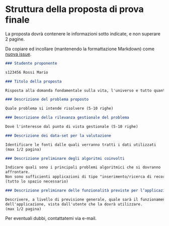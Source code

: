 # Struttura della proposta di prova finale

La proposta dovrà contenere le informazioni sotto indicate, e non superare 2 pagine.

Da copiare ed incollare (mantenendo la formattazione Markdown) come [nuova issue](https://github.com/TdP-prove-finali/Introduzione/issues/new).

```markdown
### Studente proponente

s123456 Rossi Mario

### Titolo della proposta

Risposta alla domanda fondamentale sulla vita, l'universo e tutto quanto

### Descrizione del problema proposto

Quale problema si intende risolvere (5-10 righe)

### Descrizione della rilevanza gestionale del problema

Dovè l'interesse dal punto di vista gestionale (5-10 righe)

### Descrizione dei data-set per la valutazione	

Identificare le fonti dalle quali verranno tratti i dati utilizzati
(max 1/2 pagina)

### Descrizione preliminare degli algoritmi coinvolti	

Indicare quali sono i principali problemi algoritmici che si dovranno
affrontare.
Non sono sufficienti applicazioni di tipo "inserimento/ricerca di record".
(tutto lo spazio necessario)

### Descrizione preliminare delle funzionalità previste per l’applicazione software	

Descrivere, a livello di previsione generale, quale sarà il funzionamento
dell'applicazione, vista dall'utente che la dovrà utilizzare.
(max 1/2 pagina)

```

Per eventuali dubbi, contattatemi via e-mail.
